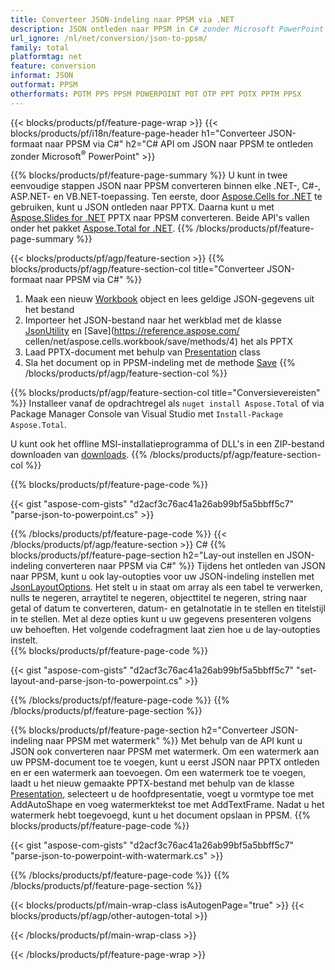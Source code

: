 ```yaml
---
title: Converteer JSON-indeling naar PPSM via .NET
description: JSON ontleden naar PPSM in C# zonder Microsoft PowerPoint te gebruiken
url_ignore: /nl/net/conversion/json-to-ppsm/
family: total
platformtag: net
feature: conversion
informat: JSON
outformat: PPSM
otherformats: POTM PPS PPSM POWERPOINT POT OTP PPT POTX PPTM PPSX
---
```

{{< blocks/products/pf/feature-page-wrap >}}
{{< blocks/products/pf/i18n/feature-page-header h1="Converteer JSON-formaat naar PPSM via C#" h2="C# API om JSON naar PPSM te ontleden zonder Microsoft<sup>&reg;</sup> PowerPoint" >}}

{{% blocks/products/pf/feature-page-summary %}}
U kunt in twee eenvoudige stappen JSON naar PPSM converteren binnen elke .NET-, C#-, ASP.NET- en VB.NET-toepassing. Ten eerste, door [Aspose.Cells for .NET](https://products.aspose.com/cells/net/) te gebruiken, kunt u JSON ontleden naar PPTX. Daarna kunt u met [Aspose.Slides for .NET](https://products.aspose.com/slides/net/) PPTX naar PPSM converteren. Beide API's vallen onder het pakket [Aspose.Total for .NET](https://products.aspose.com/total/net/).
{{% /blocks/products/pf/feature-page-summary  %}}

{{< blocks/products/pf/agp/feature-section >}}
{{% blocks/products/pf/agp/feature-section-col title="Converteer JSON-formaat naar PPSM via C#" %}}
1. Maak een nieuw [Workbook](https://reference.aspose.com/cells/net/aspose.cells/workbook) object en lees geldige JSON-gegevens uit het bestand
2. Importeer het JSON-bestand naar het werkblad met de klasse [JsonUtility](https://reference.aspose.com/cells/net/aspose.cells.utility/jsonutility) en [Save](https://reference.aspose.com/ cellen/net/aspose.cells.workbook/save/methods/4) het als PPTX
3. Laad PPTX-document met behulp van [Presentation](https://reference.aspose.com/slides/net/aspose.slides/presentation) class
4. Sla het document op in PPSM-indeling met de methode [Save](https://reference.aspose.com/slides/net/aspose.slides.presentation/save/methods/5)
{{% /blocks/products/pf/agp/feature-section-col %}}

{{% blocks/products/pf/agp/feature-section-col title="Conversievereisten" %}}
Installeer vanaf de opdrachtregel als ```nuget install Aspose.Total``` of via Package Manager Console van Visual Studio met ```Install-Package Aspose.Total```.

U kunt ook het offline MSI-installatieprogramma of DLL's in een ZIP-bestand downloaden van [downloads](https://releases.aspose.com/total/net).
{{% /blocks/products/pf/agp/feature-section-col %}}

{{% blocks/products/pf/feature-page-code %}}

{{< gist "aspose-com-gists" "d2acf3c76ac41a26ab99bf5a5bbff5c7" "parse-json-to-powerpoint.cs" >}}


{{% /blocks/products/pf/feature-page-code %}}
{{< /blocks/products/pf/agp/feature-section >}}
C#
{{% blocks/products/pf/feature-page-section  h2="Lay-out instellen en JSON-indeling converteren naar PPSM via C#" %}}
Tijdens het ontleden van JSON naar PPSM, kunt u ook lay-outopties voor uw JSON-indeling instellen met [JsonLayoutOptions](https://reference.aspose.com/cells/net/aspose.cells.utility/jsonlayoutoptions). Het stelt u in staat om array als een tabel te verwerken, nulls te negeren, arraytitel te negeren, objecttitel te negeren, string naar getal of datum te converteren, datum- en getalnotatie in te stellen en titelstijl in te stellen. Met al deze opties kunt u uw gegevens presenteren volgens uw behoeften. Het volgende codefragment laat zien hoe u de lay-outopties instelt.  
{{% blocks/products/pf/feature-page-code %}}

{{< gist "aspose-com-gists" "d2acf3c76ac41a26ab99bf5a5bbff5c7" "set-layout-and-parse-json-to-powerpoint.cs" >}}

{{% /blocks/products/pf/feature-page-code  %}}
{{% /blocks/products/pf/feature-page-section %}}

{{% blocks/products/pf/feature-page-section  h2="Converteer JSON-indeling naar PPSM met watermerk" %}}
Met behulp van de API kunt u JSON ook converteren naar PPSM met watermerk. Om een watermerk aan uw PPSM-document toe te voegen, kunt u eerst JSON naar PPTX ontleden en er een watermerk aan toevoegen. Om een watermerk toe te voegen, laadt u het nieuw gemaakte PPTX-bestand met behulp van de klasse [Presentation](https://reference.aspose.com/slides/net/aspose.slides/presentation), selecteert u de hoofdpresentatie, voegt u vormtype toe met AddAutoShape en voeg watermerktekst toe met AddTextFrame. Nadat u het watermerk hebt toegevoegd, kunt u het document opslaan in PPSM. 
{{% blocks/products/pf/feature-page-code %}}

{{< gist "aspose-com-gists" "d2acf3c76ac41a26ab99bf5a5bbff5c7" "parse-json-to-powerpoint-with-watermark.cs" >}}

{{% /blocks/products/pf/feature-page-code  %}}
{{% /blocks/products/pf/feature-page-section %}}

{{< blocks/products/pf/main-wrap-class isAutogenPage="true" >}}
{{< blocks/products/pf/agp/other-autogen-total >}}


{{< /blocks/products/pf/main-wrap-class >}}

{{< /blocks/products/pf/feature-page-wrap >}}